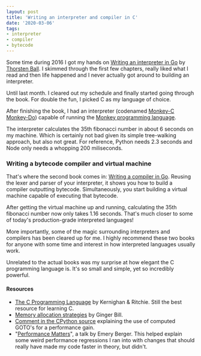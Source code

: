```yaml
---
layout: post
title: 'Writing an interpreter and compiler in C'
date: '2020-03-06'
tags:
- interpreter
- compiler
- bytecode
---
```


Some time during 2016 I got my hands on [Writing an interpreter in Go](http://interpreterbook.com/) by [Thorsten Ball](https://thorstenball.com/). I skimmed through the first few chapters, really liked what I read and then life happened and I never actually got around to building an interpreter.

Until last month. I cleared out my schedule and finally started going through the book. For double the fun, I picked C as my language of choice.

After finishing the book, I had an interpreter (codenamed [Monkey-C Monkey-Do](https://github.com/dannyvankooten/monkey-c-monkey-do)) capable of running the [Monkey programming language](https://monkeylang.org/).

The interpreter calculates the 35th fibonacci number in about 6 seconds on my machine. Which is certainly not bad given its simple tree-walking approach, but also not great. For reference, Python needs 2.3 seconds and Node only needs a whopping 200 miliseconds.

### Writing a bytecode compiler and virtual machine

That's where the second book comes in: [Writing a compiler in Go](https://compilerbook.com/). Reusing the lexer and parser of your interpreter, it shows you how to build a compiler outputting bytecode. Simultaneously, you start building a virtual machine capable of executing that bytecode.

After getting the virtual machine up and running, calculating the 35th fibonacci number now only takes 1.16 seconds. That's much closer to some of today's production-grade interpreted languages!

More importantly, some of the magic surrounding interpreters and compilers has been cleared up for me. I highly recommend these two books for anyone with some time and interest in how interpreted languages usually work. 

Unrelated to the actual books was my surprise at how elegant the C programming language  is. It's so small and simple, yet so incredibly powerful.

#### Resources 

- [The C Programming Language](https://en.wikipedia.org/wiki/The_C_Programming_Language) by Kernighan & Ritchie. Still the best resource for learning C.
- [Memory allocation strategies](https://www.gingerbill.org/series/memory-allocation-strategies/) by Ginger Bill.
- [Comment in the CPython source](https://github.com/python/cpython/blob/master/Python/ceval.c#L775) explaining the use of computed GOTO's for a performance gain.
- "[Performance Matters](https://www.youtube.com/watch?v=r-TLSBdHe1A)", a talk by Emery Berger. This helped explain some weird performance regressions I ran into with changes that should really have made my code faster in theory, but didn't.
